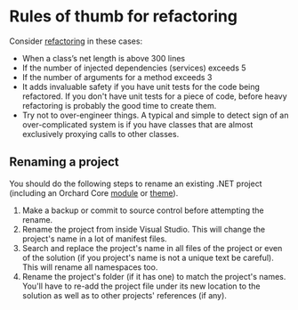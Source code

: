 # Rules of thumb for refactoring

Consider [refactoring](http://en.wikipedia.org/wiki/Refactoring) in these cases:

- When a class’s net length is above 300 lines
- If the number of injected dependencies (services) exceeds 5
- If the number of arguments for a method exceeds 3
- It adds invaluable safety if you have unit tests for the code being refactored. If you don't have unit tests for a piece of code, before heavy refactoring is probably the good time to create them.
- Try not to over-engineer things. A typical and simple to detect sign of an over-complicated system is if you have classes that are almost exclusively proxying calls to other classes.

## Renaming a project

You should do the following steps to rename an existing .NET project (including an Orchard Core [module](../Wiki/Module.md) or [theme](../Wiki/Theme.md)).

1. Make a backup or commit to source control before attempting the rename.
2. Rename the project from inside Visual Studio. This will change the project's name in a lot of manifest files.
3. Search and replace the project's name in all files of the project or even of the solution (if you project's name is not a unique text be careful). This will rename all namespaces too.
4. Rename the project's folder (if it has one) to match the project's names. You'll have to re-add the project file under its new location to the solution as well as to other projects' references (if any).
